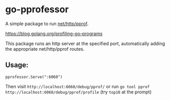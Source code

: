 # go-pprofessor

A simple package to run [net/http/pprof](https://golang.org/pkg/net/http/pprof/).

https://blog.golang.org/profiling-go-programs

This package runs an http server at the specified port, automatically adding the appropriate net/http/pprof routes.

## Usage:

```
pprofessor.Serve(":6060")
```

Then visit `http://localhost:6060/debug/pprof/`
or run `go tool pprof http://localhost:6060/debug/pprof/profile` (try `top10` at the prompt)
